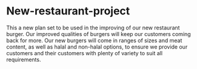 # New-restaurant-project 
This a new plan set to be used in the improving of our new restaurant burger. Our improved qualities of burgers will keep our customers coming back for more. 
Our new burgers will come in ranges of sizes and meat content, as well as halal and non-halal options,
to ensure we provide our customers and their customers with plenty of variety to suit all requirements.
